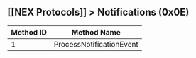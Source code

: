 ## [[NEX Protocols]] > Notifications (0x0E)

| Method ID | Method Name |
| --- | --- |
| 1 | ProcessNotificationEvent |